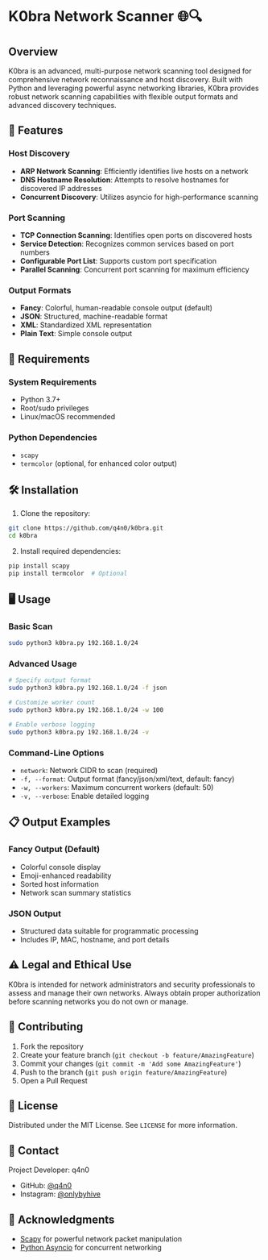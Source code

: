 # K0bra Network Scanner 🌐🔍

## Overview

K0bra is an advanced, multi-purpose network scanning tool designed for comprehensive network reconnaissance and host discovery. Built with Python and leveraging powerful async networking libraries, K0bra provides robust network scanning capabilities with flexible output formats and advanced discovery techniques.

## 🚀 Features

### Host Discovery
- **ARP Network Scanning**: Efficiently identifies live hosts on a network
- **DNS Hostname Resolution**: Attempts to resolve hostnames for discovered IP addresses
- **Concurrent Discovery**: Utilizes asyncio for high-performance scanning

### Port Scanning
- **TCP Connection Scanning**: Identifies open ports on discovered hosts
- **Service Detection**: Recognizes common services based on port numbers
- **Configurable Port List**: Supports custom port specification
- **Parallel Scanning**: Concurrent port scanning for maximum efficiency

### Output Formats
- **Fancy**: Colorful, human-readable console output (default)
- **JSON**: Structured, machine-readable format
- **XML**: Standardized XML representation
- **Plain Text**: Simple console output

## 🔧 Requirements

### System Requirements
- Python 3.7+
- Root/sudo privileges
- Linux/macOS recommended

### Python Dependencies
- `scapy`
- `termcolor` (optional, for enhanced color output)

## 🛠 Installation

1. Clone the repository:
```bash
git clone https://github.com/q4n0/k0bra.git
cd k0bra
```

2. Install required dependencies:
```bash
pip install scapy
pip install termcolor  # Optional
```

## 🖥 Usage

### Basic Scan
```bash
sudo python3 k0bra.py 192.168.1.0/24
```

### Advanced Usage
```bash
# Specify output format
sudo python3 k0bra.py 192.168.1.0/24 -f json

# Customize worker count
sudo python3 k0bra.py 192.168.1.0/24 -w 100

# Enable verbose logging
sudo python3 k0bra.py 192.168.1.0/24 -v
```

### Command-Line Options
- `network`: Network CIDR to scan (required)
- `-f, --format`: Output format (fancy/json/xml/text, default: fancy)
- `-w, --workers`: Maximum concurrent workers (default: 50)
- `-v, --verbose`: Enable detailed logging

## 📋 Output Examples

### Fancy Output (Default)
- Colorful console display
- Emoji-enhanced readability
- Sorted host information
- Network scan summary statistics

### JSON Output
- Structured data suitable for programmatic processing
- Includes IP, MAC, hostname, and port details

## ⚠️ Legal and Ethical Use

K0bra is intended for network administrators and security professionals to assess and manage their own networks. Always obtain proper authorization before scanning networks you do not own or manage.

## 🤝 Contributing

1. Fork the repository
2. Create your feature branch (`git checkout -b feature/AmazingFeature`)
3. Commit your changes (`git commit -m 'Add some AmazingFeature'`)
4. Push to the branch (`git push origin feature/AmazingFeature`)
5. Open a Pull Request

## 📜 License

Distributed under the MIT License. See `LICENSE` for more information.

## 👥 Contact

Project Developer: q4n0
- GitHub: [@q4n0](https://github.com/q4n0)
- Instagram: [@onlybyhive](https://instagram.com/onlybyhive)

## 🙏 Acknowledgments

- [Scapy](https://scapy.net/) for powerful network packet manipulation
- [Python Asyncio](https://docs.python.org/3/library/asyncio.html) for concurrent networking
